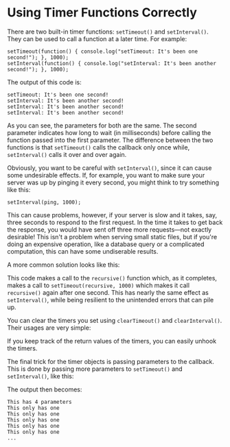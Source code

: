 # Using Timer Functions Correctly

There are two built-in timer functions: `setTimeout()` and `setInterval()`. They can be used to call a function at a later time. For example:

    setTimeout(function() { console.log("setTimeout: It's been one second!"); }, 1000);
    setInterval(function() { console.log("setInterval: It's been another second!"); }, 1000);

The output of this code is:

    setTimeout: It's been one second!
    setInterval: It's been another second!
    setInterval: It's been another second!
    setInterval: It's been another second!

As you can see, the parameters for both are the same. The second parameter indicates how long to wait (in milliseconds) before calling the function passed into the first parameter. The difference between the two functions is that `setTimeout()` calls the callback only once while, `setInterval()` calls it over and over again.

Obviously, you want to be careful with `setInterval()`, since it can cause some undesirable effects.  If, for example, you want to make sure your server was up by pinging it every second, you might think to try something like this:

    setInterval(ping, 1000);

This can cause problems, however, if your server is slow and it takes, say, three seconds to respond to the first request. In the time it takes to get back the response, you would have sent off three more requests&mdash;not exactly desirable!  This isn't a problem when serving small static files, but if you're doing an expensive operation, like a database query or a complicated computation, this can have some undiserable results. 

A more common solution looks like this:

<script src='http://snippets.c9.io/github.com/c9/nodemanual.org-examples/nodejs_dev_guide/timer_functions/timer.example.js?linestart=3&lineend=0&showlines=false' defer='defer'></script>

This code makes a call to the `recursive()` function which, as it completes, makes a call to `setTimeout(recursive, 1000)` which makes it call `recursive()` again after one second. This has nearly the same effect as `setInterval()`, while being resilient to the unintended errors that can pile up.

You can clear the timers you set using `clearTimeout()` and `clearInterval()`. Their usages are very simple:

<script src='http://snippets.c9.io/github.com/c9/nodemanual.org-examples/nodejs_dev_guide/timer_functions/timer.clear.js?linestart=3&lineend=0&showlines=false' defer='defer'></script>

If you keep track of the return values of the timers, you can easily unhook the timers. 

The final trick for the timer objects is passing parameters to the callback. This is done by passing more parameters to `setTimeout()` and `setInterval()`, like this:

<script src='http://snippets.c9.io/github.com/c9/nodemanual.org-examples/nodejs_dev_guide/timer_functions/timer.diffs.js?linestart=3&lineend=0&showlines=false' defer='defer'></script>

The output then becomes:

    This has 4 parameters
    This only has one
    This only has one
    This only has one
    This only has one
    This only has one
    ...